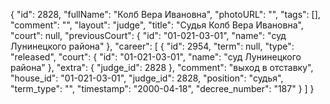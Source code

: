 {
    "id": 2828,
    "fullName": "Колб Вера Ивановна",
    "photoURL": "",
    "tags": [],
    "comment": "",
    "layout": "judge",
    "title": "Судья Колб Вера Ивановна",
    "court": null,
    "previousCourt": {
        "id": "01-021-03-01",
        "name": "суд Лунинецкого района"
    },
    "career": [
        {
            "id": 2954,
            "term": null,
            "type": "released",
            "court": {
                "id": "01-021-03-01",
                "name": "суд Лунинецкого района"
            },
            "extra": {
                "judge_id": 2828
            },
            "comment": "выход в отставку",
            "house_id": "01-021-03-01",
            "judge_id": 2828,
            "position": "судья",
            "term_type": "",
            "timestamp": "2000-04-18",
            "decree_number": "187"
        }
    ]
}